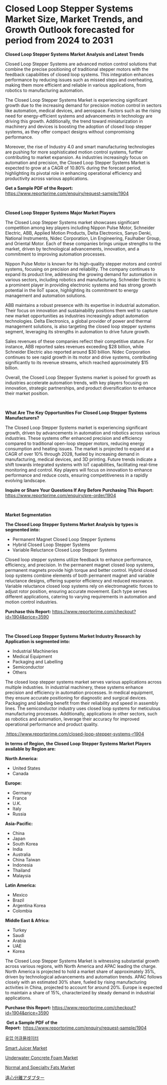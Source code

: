 <p><h1>Closed Loop Stepper Systems Market Size, Market Trends, and Growth Outlook forecasted for period from 2024 to 2031</h1></p><p><strong>Closed Loop Stepper Systems Market Analysis and Latest Trends</strong></p>
<p><p>Closed Loop Stepper Systems are advanced motion control solutions that combine the precise positioning of traditional stepper motors with the feedback capabilities of closed loop systems. This integration enhances performance by reducing issues such as missed steps and overheating, making them more efficient and reliable in various applications, from robotics to manufacturing automation.</p><p>The Closed Loop Stepper Systems Market is experiencing significant growth due to the increasing demand for precision motion control in sectors like automation, medical devices, and aerospace. Factors such as the rising need for energy-efficient systems and advancements in technology are driving this growth. Additionally, the trend toward miniaturization in machinery and devices is boosting the adoption of closed loop stepper systems, as they offer compact designs without compromising performance.</p><p>Moreover, the rise of Industry 4.0 and smart manufacturing technologies are pushing for more sophisticated motion control systems, further contributing to market expansion. As industries increasingly focus on automation and precision, the Closed Loop Stepper Systems Market is expected to grow at a CAGR of 10.80% during the forecast period, highlighting its pivotal role in enhancing operational efficiency and productivity across various applications.</p></p>
<p><strong>Get a Sample PDF of the Report:&nbsp;</strong> <a href="https://www.reportprime.com/enquiry/request-sample/1904">https://www.reportprime.com/enquiry/request-sample/1904</a></p>
<p>&nbsp;</p>
<p><strong>Closed Loop Stepper Systems Major Market Players</strong></p>
<p><p>The Closed Loop Stepper Systems market showcases significant competition among key players including Nippon Pulse Motor, Schneider Electric, ABB, Applied Motion Products, Delta Electronics, Sanyo Denki, National Instruments, Nidec Corporation, Lin Engineering, Faulhaber Group, and Oriental Motor. Each of these companies brings unique strengths to the market, driven by technological advancements, innovation, and a commitment to improving automation processes.</p><p>Nippon Pulse Motor is known for its high-quality stepper motors and control systems, focusing on precision and reliability. The company continues to expand its product line, addressing the growing demand for automation in various sectors, including robotics and manufacturing. Schneider Electric is a prominent player in providing electronic systems and has strong growth potential in the IIoT space, highlighting its commitment to energy management and automation solutions.</p><p>ABB maintains a robust presence with its expertise in industrial automation. Their focus on innovation and sustainability positions them well to capture new market opportunities as industries increasingly adopt automation technologies. Delta Electronics, a global provider of power and thermal management solutions, is also targeting the closed loop stepper systems segment, leveraging its strengths in automation to drive future growth.</p><p>Sales revenues of these companies reflect their competitive stature. For instance, ABB reported sales revenues exceeding $28 billion, while Schneider Electric also reported around $30 billion. Nidec Corporation continues to see rapid growth in its motor and drive systems, contributing significantly to its revenue streams, which reached approximately $15 billion.</p><p>Overall, the Closed Loop Stepper Systems market is poised for growth as industries accelerate automation trends, with key players focusing on innovation, strategic partnerships, and product diversification to enhance their market position.</p></p>
<p>&nbsp;</p>
<p><strong>What Are The Key Opportunities For Closed Loop Stepper Systems Manufacturers?</strong></p>
<p><p>The Closed Loop Stepper Systems market is experiencing significant growth, driven by advancements in automation and robotics across various industries. These systems offer enhanced precision and efficiency compared to traditional open-loop stepper motors, reducing energy consumption and heating issues. The market is projected to expand at a CAGR of over 10% through 2028, fueled by increasing demand in manufacturing, medical devices, and 3D printing. Future trends indicate a shift towards integrated systems with IoT capabilities, facilitating real-time monitoring and control. Key players will focus on innovation to enhance performance and reduce costs, ensuring competitiveness in a rapidly evolving landscape.</p></p>
<p><strong>Inquire or Share Your Questions If Any Before Purchasing This Report:</strong> <a href="https://www.reportprime.com/enquiry/pre-order/1904">https://www.reportprime.com/enquiry/pre-order/1904</a></p>
<p>&nbsp;</p>
<p><strong>Market Segmentation</strong></p>
<p><strong>The Closed Loop Stepper Systems Market Analysis by types is segmented into:</strong></p>
<p><ul><li>Permanent Magnet Closed Loop Stepper Systems</li><li>Hybrid Closed Loop Stepper Systems</li><li>Variable Reluctance Closed Loop Stepper Systems</li></ul></p>
<p><p>Closed loop stepper systems utilize feedback to enhance performance, efficiency, and precision. In the permanent magnet closed loop systems, permanent magnets provide high torque and better control. Hybrid closed loop systems combine elements of both permanent magnet and variable reluctance designs, offering superior efficiency and reduced resonance. Variable reluctance closed loop systems rely on electromagnetic forces to adjust rotor position, ensuring accurate movement. Each type serves different applications, catering to varying requirements in automation and motion control industries.</p></p>
<p><strong>Purchase this Report:&nbsp;</strong><a href="https://www.reportprime.com/checkout?id=1904&price=3590">https://www.reportprime.com/checkout?id=1904&price=3590</a></p>
<p>&nbsp;</p>
<p><strong>The Closed Loop Stepper Systems Market Industry Research by Application is segmented into:</strong></p>
<p><ul><li>Industrial Machineries</li><li>Medical Equipment</li><li>Packaging and Labelling</li><li>Semiconductor</li><li>Others</li></ul></p>
<p><p>The closed loop stepper systems market serves various applications across multiple industries. In industrial machinery, these systems enhance precision and efficiency in automation processes. In medical equipment, they ensure accurate positioning for diagnostic and surgical devices. Packaging and labeling benefit from their reliability and speed in assembly lines. The semiconductor industry uses closed loop systems for meticulous manufacturing processes. Additionally, applications in other sectors, such as robotics and automation, leverage their accuracy for improved operational performance and product quality.</p></p>
<p><a href="https://www.reportprime.com/closed-loop-stepper-systems-r1904">&nbsp;https://www.reportprime.com/closed-loop-stepper-systems-r1904</a></p>
<p><strong>In terms of Region, the Closed Loop Stepper Systems Market Players available by Region are:</strong></p>
<p>
    <p> <strong> North America: </strong>
        <ul>
            <li>United States</li>
            <li>Canada</li>
        </ul>
        </p> 
    <p> <strong> Europe: </strong>
        <ul>
            <li>Germany</li>
            <li>France</li>
            <li>U.K.</li>
            <li>Italy</li>
            <li>Russia</li>
        </ul>
        </p> 
    <p> <strong> Asia-Pacific: </strong>
        <ul>
            <li>China</li>
            <li>Japan</li>
            <li>South Korea</li>
            <li>India</li>
            <li>Australia</li>
            <li>China Taiwan</li>
            <li>Indonesia</li>
            <li>Thailand</li>
            <li>Malaysia</li>
        </ul>
        </p> 
    <p> <strong> Latin America: </strong>
        <ul>
            <li>Mexico</li>
            <li>Brazil</li>
            <li>Argentina Korea</li>
            <li>Colombia</li>
        </ul>
        </p> 
    <p> <strong> Middle East & Africa: </strong>
        <ul>
            <li>Turkey</li>
            <li>Saudi</li>
            <li>Arabia</li>
            <li>UAE</li>
            <li>Korea</li>
        </ul>
    </p>
    </p>
<p><p>The Closed Loop Stepper Systems Market is witnessing substantial growth across various regions, with North America and APAC leading the charge. North America is projected to hold a market share of approximately 35%, driven by technological advancements and automation trends. APAC follows closely with an estimated 30% share, fueled by rising manufacturing activities in China, projected to account for around 20%. Europe is expected to maintain a share of 15%, characterized by steady demand in industrial applications.</p></p>
<p><strong>Purchase this Report: </strong><a href="https://www.reportprime.com/checkout?id=1904&price=3590">https://www.reportprime.com/checkout?id=1904&price=3590</a></p>
<p>&nbsp;<strong>Get a Sample PDF of the Report:&nbsp;&nbsp;</strong><a href="https://www.reportprime.com/enquiry/request-sample/1904">https://www.reportprime.com/enquiry/request-sample/1904</a></p>
<p><strong></strong></p>
<p><p><a href="https://medium.com/@percymckty3ytenzie89676/%EA%B8%80%EB%A1%9C%EB%B2%8C-%EC%9C%A0%EC%95%95-%EC%A0%80%EC%B6%95%EA%B8%B0-%EC%8B%9C%EC%9E%A5-%EB%B6%84%EC%84%9D-%EB%8F%99%ED%96%A5-%EC%98%88%EC%B8%A1-%EB%B0%8F-%EC%84%B1%EC%9E%A5-%EA%B8%B0%ED%9A%8C-2024-2031-181%ED%8E%98%EC%9D%B4%EC%A7%80-%EB%B3%B4%EA%B3%A0%EC%84%9C-88660304fdba">유압 어큐뮬레이터</a></p><p><a href="https://www.linkedin.com/pulse/smart-juicer-market-global-regional-analysis-focus-region-ud5fe?trackingId=XHn02tfDQwK47dDXmW0vaw%3D%3D">Smart Juicer Market</a></p><p><a href="https://issuu.com/reportprime-2/docs/underwater-concrete-foam-market-siz_5483adfb75719d">Underwater Concrete Foam Market</a></p><p><a href="https://medium.com/@colin.burgess8756/market-forecast-global-normal-and-specialty-fats-trends-and-impact-analysis-2024-2031-by-a10749c44baa">Normal and Specialty Fats Market</a></p><p><a href="https://medium.com/@isnamukti10_96948/%E9%81%A0%E5%BF%83%E5%88%86%E9%9B%A2%E6%A9%9F%E3%82%A2%E3%83%80%E3%83%97%E3%82%BF%E3%83%BC%E5%B8%82%E5%A0%B4%E3%81%AF%E3%81%A9%E3%81%AE%E3%82%88%E3%81%86%E3%81%AB%E9%80%B2%E5%8C%96%E3%81%99%E3%82%8B%E3%81%A7%E3%81%97%E3%82%87%E3%81%86%E3%81%8B-2024%E5%B9%B4%E3%81%8B%E3%82%892031%E5%B9%B4%E3%81%BE%E3%81%A7%E3%81%AE%E5%B8%82%E5%A0%B4%E6%88%90%E9%95%B7%E5%88%86%E6%9E%90-88b488252659">遠心分離アダプター</a></p></p>